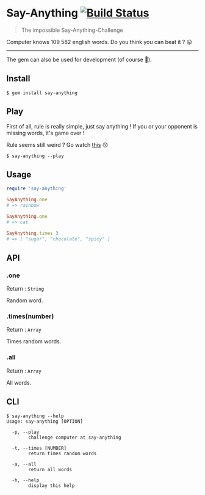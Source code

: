 Say-Anything [![Build Status](https://travis-ci.org/rozaxe/say-anything.svg?branch=master)](https://travis-ci.org/rozaxe/say-anything)
============

> The impossible Say-Anything-Challenge

Computer knows 109 582 english words. Do you think you can beat it ? :stuck_out_tongue:

***

The gem can also be used for development (of course :information_desk_person:).


Install
-------

```
$ gem install say-anything
```


Play
----

First of all, rule is really simple, just say anything !
If you or your opponent is missing words, it's game over !

Rule seems still weird ? Go watch [this](https://www.youtube.com/watch?v=nPansREhHvA) :kissing_smiling_eyes:

```
$ say-anything --play
```


Usage
-----

```ruby
require 'say-anything'

SayAnything.one
# => rainbow

SayAnything.one
# => cat

SayAnything.times 3
# => [ "sugar", "chocolate", "spicy" ]
```


API
---

### .one

Return : `String`

Random word.


### .times(number)

Return : `Array`

Times random words.


### .all

Return : `Array`

All words.


CLI
---

```
$ say-anything --help
Usage: say-anything [OPTION]

  -p, --play
        challenge computer at say-anything

  -t, --times [NUMBER]
        return times random words

  -a, --all
        return all words

  -h, --help
        display this help
```
